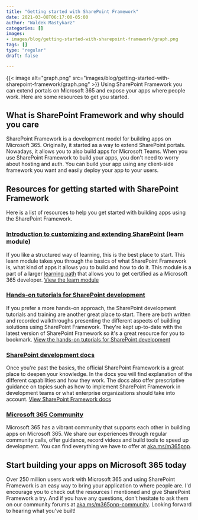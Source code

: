 ```yaml
---
title: "Getting started with SharePoint Framework"
date: 2021-03-08T06:17:00-05:00
author: "Waldek Mastykarz"
categories: []
images:
- images/blog/getting-started-with-sharepoint-framework/graph.png
tags: []
type: "regular"
draft: false

---
```


{{< image alt="graph.png" src="images/blog/getting-started-with-sharepoint-framework/graph.png" >}}
Using SharePoint Framework you can extend portals on Microsoft 365 and
expose your apps where people work. Here are some resources to get you
started.
## What is SharePoint Framework and why should you care 

SharePoint Framework is a development model for building apps on
Microsoft 365. Originally, it started as a way to extend SharePoint
portals. Nowadays, it allows you to also build apps for Microsoft Teams.
When you use SharePoint Framework to build your apps, you don\'t need to
worry about hosting and auth. You can build your app using any
client-side framework you want and easily deploy your app to your users.
## Resources for getting started with SharePoint Framework 

Here is a list of resources to help you get started with building apps
using the SharePoint Framework.
### [Introduction to customizing and extending SharePoint](https://docs.microsoft.com/learn/modules/intro-sharepoint-framework/?WT.mc_id=m365-14993-wmastyka) (learn module) 

If you like a structured way of learning, this is the best place to
start. This learn module takes you through the basics of what SharePoint
Framework is, what kind of apps it allows you to build and how to do it.
This module is a part of a larger [learning
path](https://docs.microsoft.com/learn/paths/m365-extend-fundamental/?WT.mc_id=m365-14993-wmastyka)
that allows you to get certified as a Microsoft 365 developer.
[View the learn
module](https://docs.microsoft.com/learn/modules/intro-sharepoint-framework/?WT.mc_id=m365-14993-wmastyka)
### [Hands-on tutorials for SharePoint development](https://docs.microsoft.com/sharepoint/dev/training/training?WT.mc_id=m365-14993-wmastyka) 

If you prefer a more hands-on approach, the SharePoint development
tutorials and training are another great place to start. There are both
written and recorded walkthroughs presenting the different aspects of
building solutions using SharePoint Framework. They\'re kept up-to-date
with the latest version of SharePoint Framework so it\'s a great
resource for you to bookmark.
[View the hands-on tutorials for SharePoint
development](https://docs.microsoft.com/sharepoint/dev/training/training?WT.mc_id=m365-14993-wmastyka)
### [SharePoint development docs](https://docs.microsoft.com/sharepoint/dev/spfx/sharepoint-framework-overview?WT.mc_id=m365-14993-wmastyka) 

Once you\'re past the basics, the official SharePoint Framework is a
great place to deepen your knowledge. In the docs you will find
explanation of the different capabilities and how they work. The docs
also offer prescriptive guidance on topics such as how to implement
SharePoint Framework in development teams or what enterprise
organizations should take into account.
[View SharePoint Framework
docs](https://docs.microsoft.com/sharepoint/dev/spfx/sharepoint-framework-overview?WT.mc_id=m365-14993-wmastyka)
### [Microsoft 365 Community](https://pnp.github.io/) 

Microsoft 365 has a vibrant community that supports each other in
building apps on Microsoft 365. We share our experiences through regular
community calls, offer guidance, record videos and build tools to speed
up development. You can find everything we have to offer at
[aka.ms/m365pnp](https://aka.ms/m365pnp).
## Start building your apps on Microsoft 365 today 

Over 250 million users work with Microsoft 365 and using SharePoint
Framework is an easy way to bring your application to where people are.
I\'d encourage you to check out the resources I mentioned and give
SharePoint Framework a try. And if you have any questions, don\'t
hesitate to ask them on our community forums at
[aka.ms/m365pnp-community](https://techcommunity.microsoft.com/t5/microsoft-365-pnp/ct-p/Microsoft365PnP?WT.mc_id=m365-14993-wmastyka).
Looking forward to hearing what you\'ve built!

